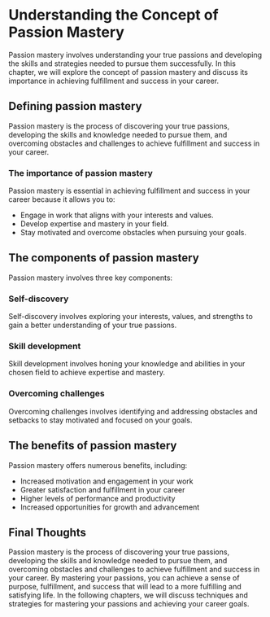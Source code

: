 Understanding the Concept of Passion Mastery
=====================================================================

Passion mastery involves understanding your true passions and developing the skills and strategies needed to pursue them successfully. In this chapter, we will explore the concept of passion mastery and discuss its importance in achieving fulfillment and success in your career.

Defining passion mastery
------------------------

Passion mastery is the process of discovering your true passions, developing the skills and knowledge needed to pursue them, and overcoming obstacles and challenges to achieve fulfillment and success in your career.

### The importance of passion mastery

Passion mastery is essential in achieving fulfillment and success in your career because it allows you to:

* Engage in work that aligns with your interests and values.
* Develop expertise and mastery in your field.
* Stay motivated and overcome obstacles when pursuing your goals.

The components of passion mastery
---------------------------------

Passion mastery involves three key components:

### Self-discovery

Self-discovery involves exploring your interests, values, and strengths to gain a better understanding of your true passions.

### Skill development

Skill development involves honing your knowledge and abilities in your chosen field to achieve expertise and mastery.

### Overcoming challenges

Overcoming challenges involves identifying and addressing obstacles and setbacks to stay motivated and focused on your goals.

The benefits of passion mastery
-------------------------------

Passion mastery offers numerous benefits, including:

* Increased motivation and engagement in your work
* Greater satisfaction and fulfillment in your career
* Higher levels of performance and productivity
* Increased opportunities for growth and advancement

Final Thoughts
--------------

Passion mastery is the process of discovering your true passions, developing the skills and knowledge needed to pursue them, and overcoming obstacles and challenges to achieve fulfillment and success in your career. By mastering your passions, you can achieve a sense of purpose, fulfillment, and success that will lead to a more fulfilling and satisfying life. In the following chapters, we will discuss techniques and strategies for mastering your passions and achieving your career goals.
